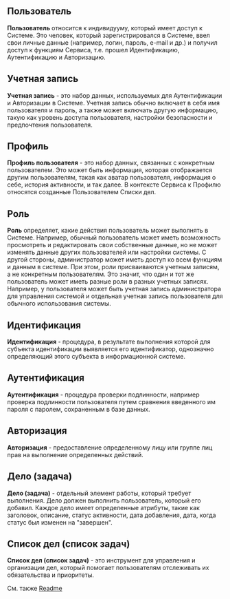 ## Пользователь
**Пользователь** относится к индивидууму, который имеет доступ к Системе. Это человек, который зарегистрировался в Системе, ввел свои личные данные (например, логин, пароль, e-mail и др.) и получил доступ к функциям Сервиса, т.е. прошел Идентификацию, Аутентификацию и Авторизацию.
## Учетная запись
**Учетная запись** - это набор данных, используемых для Аутентификации и Авторизации в Системе. Учетная запись обычно включает в себя имя пользователя и пароль, а также может включать другую информацию, такую как уровень доступа пользователя, настройки безопасности и предпочтения пользователя.
## Профиль
**Профиль пользователя** - это набор данных, связанных с конкретным пользователем. Это может быть информация, которая отображается другим пользователям, такая как аватар пользователя, информация о себе, история активности, и так далее. В контексте Сервиса к Профилю относятся созданные Пользователем Списки дел.
## Роль
**Роль** определяет, какие действия пользователь может выполнять в Системе. 
Например, обычный пользователь может иметь возможность просмотреть и редактировать свои собственные данные, но не может изменять данные других пользователей или настройки системы. С другой стороны, администратор может иметь доступ ко всем функциям и данным в системе.
При этом, роли присваиваются учетным записям, а не конкретным пользователям. Это значит, что один и тот же пользователь может иметь разные роли в разных учетных записях. Например, у пользователя может быть учетная запись администратора для управления системой и отдельная учетная запись пользователя для обычного использования системы.
## Идентификация
**Идентификация** - процедура, в результате выполнения которой для субъекта идентификации выявляется его идентификатор, однозначно определяющий этого субъекта в информационной системе.
## Аутентификация
**Аутентификация** - процедура проверки подлинности, например проверка подлинности пользователя путем сравнения введенного им пароля с паролем, сохраненным в базе данных.
## Авторизация
**Авторизация** - предоставление определенному лицу или группе лиц прав на выполнение определенных действий.
## Дело (задача)
**Дело (задача)** - отдельный элемент работы, который требует выполнения. Дело должен выполнить пользователь, который его добавил. Каждое дело имеет определенные атрибуты, такие как заголовок, описание, статус активности, дата добавления, дата, когда статус был изменен на "завершен".
## Список дел (список задач)
**Список дел (список задач)** - это инструмент для управления и организации дел, который помогает пользователям отслеживать их обязательства и приоритеты.

См. также [Readme](../README.md)
